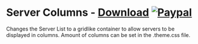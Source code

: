 # Server Columns - [Download](https://betterdiscord.net/ghdl?url=https://raw.githubusercontent.com/mwittrien/BetterDiscordAddons/master/Themes/ServerColumns/ServerColumns.theme.css) [![Paypal][paypal-badge]][paypal-link] 

[paypal-badge]: https://img.shields.io/badge/Paypal-Donate!-%2300457C.svg?logo=paypal&style=flat-square
[paypal-link]: https://paypal.me/MircoWittrien

Changes the Server List to a gridlike container to allow servers to be displayed in columns. Amount of columns can be set in the .theme.css file.
